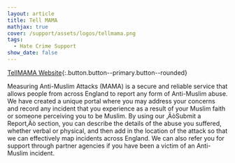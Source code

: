 ```yaml
---
layout: article
title: Tell MAMA
mathjax: true
cover: /support/assets/logos/tellmama.png
tags:
  - Hate Crime Support
show_date: false
---
```


[TellMAMA Website](https://tellmamauk.org){:.button.button--primary.button--rounded}

Measuring Anti-Muslim Attacks (MAMA) is a secure and reliable service that allows people from across England to report any form of Anti-Muslim abuse. We have created a unique portal where you may address your concerns and record any incident that you experience as a result of your Muslim faith or someone perceiving you to be Muslim. By using our ‚ÄòSubmit a Report‚Äò section, you can describe the details of the abuse you suffered, whether verbal or physical, and then add in the location of the attack so that we can effectively map incidents across England. We can also refer you for support through partner agencies if you have been a victim of an Anti-Muslim incident.
